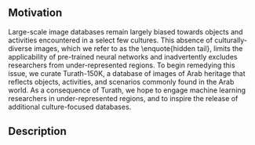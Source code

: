 ## Motivation

Large-scale image databases remain largely biased towards objects and activities encountered in a select few cultures. This absence of culturally-diverse images, which we refer to as the \enquote{hidden tail}, limits the applicability of pre-trained neural networks and inadvertently excludes researchers from under-represented regions. To begin remedying this issue, we curate Turath-150K, a database of images of Arab heritage that reflects objects, activities, and scenarios commonly found in the Arab world. As a consequence of Turath, we hope to engage machine learning researchers in under-represented regions, and to inspire the release of additional culture-focused databases. 

## Description
